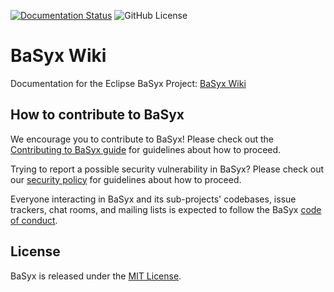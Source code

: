 [![Documentation Status](https://readthedocs.org/projects/basyx-wiki/badge/?version=latest)](https://wiki.basyx.org/en/latest/?badge=latest)
![GitHub License](https://img.shields.io/github/license/eclipse-basyx/basyx-wiki)

# BaSyx Wiki

Documentation for the Eclipse BaSyx Project: [BaSyx Wiki](https://wiki.basyx.org/)

## How to contribute to BaSyx

We encourage you to contribute to BaSyx! Please check out the [Contributing to BaSyx guide](https://github.com/eclipse-basyx/basyx-wiki/blob/main/.github/CONTRIBUTING.md) for guidelines about how to proceed.

Trying to report a possible security vulnerability in BaSyx? Please check out our [security policy](https://github.com/eclipse-basyx/basyx-wiki/security/policy) for guidelines about how to proceed.

Everyone interacting in BaSyx and its sub-projects' codebases, issue trackers, chat rooms, and mailing lists is expected to follow the BaSyx [code of conduct](https://github.com/eclipse-basyx/basyx-wiki?tab=coc-ov-file#readme).

## License

BaSyx is released under the [MIT License](https://opensource.org/licenses/MIT).
